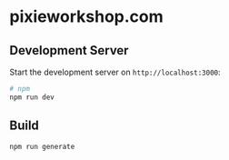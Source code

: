 # pixieworkshop.com

## Development Server

Start the development server on `http://localhost:3000`:

```bash
# npm
npm run dev
```

## Build

```bash
npm run generate
```
